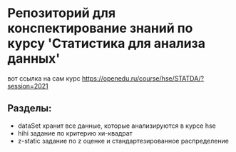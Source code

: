 # Репозиторий для конспектирование знаний по курсу 'Статистика для анализа данных'
вот ссылка на сам курс https://openedu.ru/course/hse/STATDA/?session=2021

## Разделы:
- dataSet хранит все данные, которые анализируются в курсе hse
- hihi задание по критерию хи-квадрат
- z-static задание по z оценке и стандартезированное распределение 
